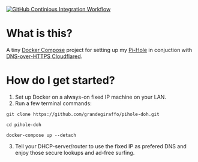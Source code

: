[![GitHub Continious Integration Workflow](https://github.com/grandegiraffo/pihole-doh/workflows/CI/badge.svg "GitHub Continious Integration Workflow")](https://github.com/grandegiraffo/pihole-doh/actions?query=workflow%3ACI)

# What is this?

A tiny [Docker Compose](https://docs.docker.com/compose/) project for setting up my [Pi-Hole](https://github.com/pi-hole/docker-pi-hole) in conjuction with [DNS-over-HTTPS Cloudflared](https://github.com/crazy-max/docker-cloudflared).

# How do I get started?

1. Set up Docker on a always-on fixed IP machine on your LAN.
2. Run a few terminal commands:

```console
git clone https://github.com/grandegiraffo/pihole-doh.git

cd pihole-doh

docker-compose up --detach
```

3. Tell your DHCP-server/router to use the fixed IP as prefered DNS and enjoy those secure lookups and ad-free surfing.
